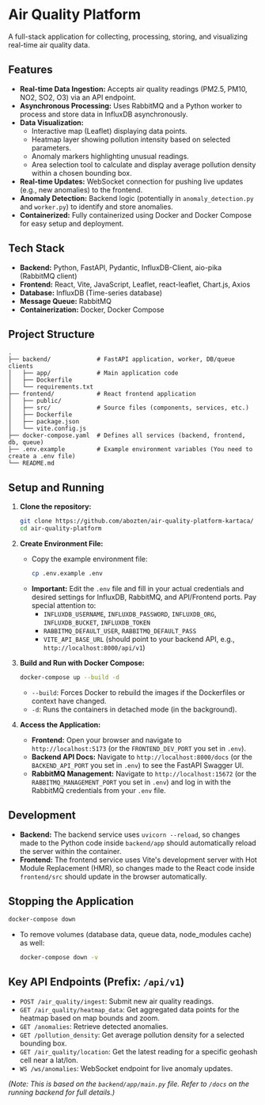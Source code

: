 # Air Quality Platform

A full-stack application for collecting, processing, storing, and visualizing real-time air quality data.

## Features

*   **Real-time Data Ingestion:** Accepts air quality readings (PM2.5, PM10, NO2, SO2, O3) via an API endpoint.
*   **Asynchronous Processing:** Uses RabbitMQ and a Python worker to process and store data in InfluxDB asynchronously.
*   **Data Visualization:**
    *   Interactive map (Leaflet) displaying data points.
    *   Heatmap layer showing pollution intensity based on selected parameters.
    *   Anomaly markers highlighting unusual readings.
    *   Area selection tool to calculate and display average pollution density within a chosen bounding box.
*   **Real-time Updates:** WebSocket connection for pushing live updates (e.g., new anomalies) to the frontend.
*   **Anomaly Detection:** Backend logic (potentially in `anomaly_detection.py` and `worker.py`) to identify and store anomalies.
*   **Containerized:** Fully containerized using Docker and Docker Compose for easy setup and deployment.

## Tech Stack

*   **Backend:** Python, FastAPI, Pydantic, InfluxDB-Client, aio-pika (RabbitMQ client)
*   **Frontend:** React, Vite, JavaScript, Leaflet, react-leaflet, Chart.js, Axios
*   **Database:** InfluxDB (Time-series database)
*   **Message Queue:** RabbitMQ
*   **Containerization:** Docker, Docker Compose

## Project Structure

```
.
├── backend/             # FastAPI application, worker, DB/queue clients
│   ├── app/             # Main application code
│   ├── Dockerfile
│   └── requirements.txt
├── frontend/            # React frontend application
│   ├── public/
│   ├── src/             # Source files (components, services, etc.)
│   ├── Dockerfile
│   ├── package.json
│   └── vite.config.js
├── docker-compose.yaml  # Defines all services (backend, frontend, db, queue)
├── .env.example         # Example environment variables (You need to create a .env file)
└── README.md
```

## Setup and Running

1.  **Clone the repository:**
    ```bash
    git clone https://github.com/abozten/air-quality-platform-kartaca/
    cd air-quality-platform
    ```

2.  **Create Environment File:**
    *   Copy the example environment file:
        ```bash
        cp .env.example .env
        ```
    *   **Important:** Edit the `.env` file and fill in your actual credentials and desired settings for InfluxDB, RabbitMQ, and API/Frontend ports. Pay special attention to:
        *   `INFLUXDB_USERNAME`, `INFLUXDB_PASSWORD`, `INFLUXDB_ORG`, `INFLUXDB_BUCKET`, `INFLUXDB_TOKEN`
        *   `RABBITMQ_DEFAULT_USER`, `RABBITMQ_DEFAULT_PASS`
        *   `VITE_API_BASE_URL` (should point to your backend API, e.g., `http://localhost:8000/api/v1`)

3.  **Build and Run with Docker Compose:**
    ```bash
    docker-compose up --build -d
    ```
    *   `--build`: Forces Docker to rebuild the images if the Dockerfiles or context have changed.
    *   `-d`: Runs the containers in detached mode (in the background).

4.  **Access the Application:**
    *   **Frontend:** Open your browser and navigate to `http://localhost:5173` (or the `FRONTEND_DEV_PORT` you set in `.env`).
    *   **Backend API Docs:** Navigate to `http://localhost:8000/docs` (or the `BACKEND_API_PORT` you set in `.env`) to see the FastAPI Swagger UI.
    *   **RabbitMQ Management:** Navigate to `http://localhost:15672` (or the `RABBITMQ_MANAGEMENT_PORT` you set in `.env`) and log in with the RabbitMQ credentials from your `.env` file.

## Development

*   **Backend:** The backend service uses `uvicorn --reload`, so changes made to the Python code inside `backend/app` should automatically reload the server within the container.
*   **Frontend:** The frontend service uses Vite's development server with Hot Module Replacement (HMR), so changes made to the React code inside `frontend/src` should update in the browser automatically.

## Stopping the Application

```bash
docker-compose down
```
*   To remove volumes (database data, queue data, node_modules cache) as well:
    ```bash
    docker-compose down -v
    ```

## Key API Endpoints (Prefix: `/api/v1`)

*   `POST /air_quality/ingest`: Submit new air quality readings.
*   `GET /air_quality/heatmap_data`: Get aggregated data points for the heatmap based on map bounds and zoom.
*   `GET /anomalies`: Retrieve detected anomalies.
*   `GET /pollution_density`: Get average pollution density for a selected bounding box.
*   `GET /air_quality/location`: Get the latest reading for a specific geohash cell near a lat/lon.
*   `WS /ws/anomalies`: WebSocket endpoint for live anomaly updates.

*(Note: This is based on the `backend/app/main.py` file. Refer to `/docs` on the running backend for full details.)*
